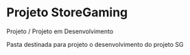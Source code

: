 # Projeto StoreGaming
Projeto / Projeto em Desenvolvimento


Pasta destinada para projeto o desenvolvimento do projeto SG
